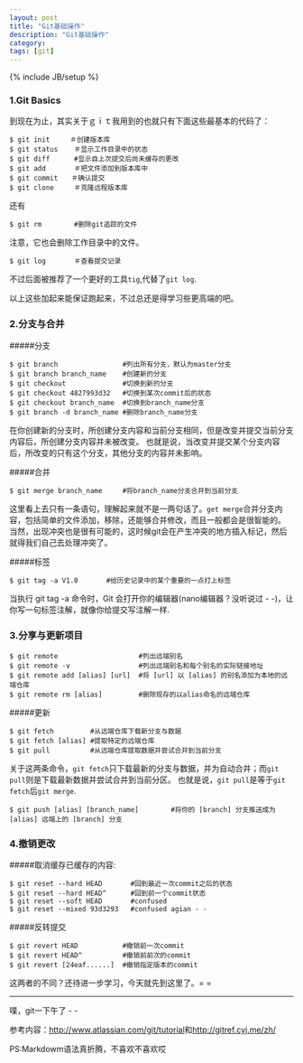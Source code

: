 ```yaml
---
layout: post
title: "Git基础操作"
description: "Git基础操作"
category: 
tags: [git]
---
```

{% include JB/setup %}


### 1.Git Basics
到现在为止，其实关于ｇｉｔ我用到的也就只有下面这些最基本的代码了：

    $ git init　　　＃创建版本库
    $ git status    ＃显示工作目录中的状态
    $ git diff      #显示自上次提交后尚未缓存的更改
    $ git add       ＃把文件添加到版本库中
    $ git commit　　＃确认提交
    $ git clone     ＃克隆远程版本库
还有

    $ git rm        #删除git追踪的文件
注意，它也会删除工作目录中的文件。

    $ git log       ＃查看提交记录
不过后面被推荐了一个更好的工具`tig`,代替了`git log`.


以上这些加起来能保证跑起来，不过总还是得学习些更高端的吧。

### 2.分支与合并
#####分支

    $ git branch                #列出所有分支，默认为master分支
    $ git branch branch_name    #创建新的分支
    $ git checkout              #切换到新的分支
    $ git checkout 4827993d32   #切换到某次commit后的状态
    $ git checkout branch_name  #切换到branch_name分支
    $ git branch -d branch_name #删除branch_name分支 
在你创建新的分支时，所创建分支内容和当前分支相同，但是改变并提交当前分支内容后，所创建分支内容并未被改变。
也就是说，当改变并提交某个分支内容后，所改变的只有这个分支，其他分支的内容并未影响。

#####合并

    $ git merge branch_name     #将branch_name分支合并到当前分支
这里看上去只有一条语句，理解起来就不是一两句话了。`get merge`合并分支内容，包括简单的文件添加，移除，还能够合并修改，而且一般都会是很智能的。
当然，出现冲突也是很有可能的，这时候git会在产生冲突的地方插入标记，然后就得我们自己去处理冲突了。

#####标签

    $ git tag -a V1.0       #给历史记录中的某个重要的一点打上标签
当执行 git tag -a 命令时，Git 会打开你的编辑器(nano编辑器？没听说过 - -)，让你写一句标签注解，就像你给提交写注解一样.

### 3.分享与更新项目

    $ git remote                    #列出远端别名
    $ git remote -v                 #列出远端别名和每个别名的实际链接地址
    $ git remote add [alias] [url]  #将 [url] 以 [alias] 的别名添加为本地的远端仓库
    $ git remote rm [alias]         #删除现存的以alias命名的远端仓库
#####更新

    $ git fetch         #从远端仓库下载新分支与数据
    $ git fetch [alias] #提取特定的远端仓库
    $ git pull          #从远端仓库提取数据并尝试合并到当前分支
关于这两条命令，`git fetch`只下载最新的分支与数据，并为自动合并；而`git pull`则是下载最新数据并尝试合并到当前分区。
也就是说，`git pull`是等于`git fetch`后`git merge`.

    $ git push [alias] [branch_name]        #将你的 [branch] 分支推送成为 [alias] 远端上的 [branch] 分支

### 4.撤销更改

#####取消缓存已缓存的内容:
    
    $ git reset --hard HEAD       #回到最近一次commit之后的状态
    $ git reset --hard HEAD^      #回到前一个commit状态
    $ git reset --soft HEAD       #confused
    $ git reset --mixed 93d3293   #confused agian - -


#####反转提交
    
    $ git revert HEAD           #撤销前一次commit
    $ git revert HEAD^          #撤销前前次的commit
    $ git revert [24eaf......]  #撤销指定版本的commit

这两者的不同？还待进一步学习，今天就先到这里了。= =

-----------------------------------------------------
    
噗，git一下午了  - - 


参考内容：<http://www.atlassian.com/git/tutorial>和<http://gitref.cyj.me/zh/>

PS:Markdowm语法真折腾，不喜欢不喜欢哎